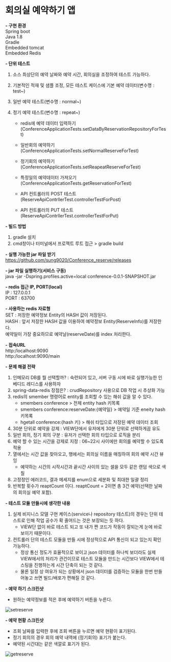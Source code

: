 # 회의실 예약하기 앱

**- 구현 환경**  
Spring boot  
Java 1.8  
Gradle  
Embedded tomcat  
Embedded Redis  


**- 단위 테스트**  

1) 소스 최상단의 예약 날짜와 예약 시간, 회의실을 조정하여 테스트 가능하다.  
2) 기본적인 적재 및 샘플 조정, 모든 테스트 케이스에 기본 예약 데이터(변수명 : test~)  
3) 일반 예약 테스트(변수명 : normal~)  
4) 정기 예약 테스트(변수명 : repeat~) 

   - redis에 예약 데이터 입력하기(ConferenceApplicationTests.setDataByReservationRepositoryForTest)  
   - 일반회의 예약하기(ConferenceApplicationTests.setNormalReserveForTest)  
   - 정기회의 예약하기(ConferenceApplicationTests.setReapeatReserveForTest)    
   - 특정일의 예약데이터 가져오기(ConferenceApplicationTests.getReservationForTest)  

   - API 컨트롤러의 POST 테스트(ReserveApiContrllerTest.controllerTestForPost)
   - API 컨트롤러의 PUT 테스트(ReserveApiContrllerTest.controllerTestForPut)
 

**- 빌드 방법**  
1. gradle 설치
2. cmd창이나 터미널에서 프로젝트 루트 접근 > gradle build  


**- 실행 가능한 jar 파일 받기**  
https://github.com/sung9020/Conference_reserve/releases  


**- jar 파일 실행하기(서비스 구동)**  
java -jar -Dspring.profiles.active=local conference-0.0.1-SNAPSHOT.jar  


**- redis 접근 IP, PORT(local)**  
IP : 127.0.0.1  
PORT : 63700  


**- 사용하는 redis 자료형**  
SET : 저장한 예약정보 Entity의 HASH 값이 저장된다.  
HASH : 앞서 저장한 HASH 값을 이용하여 예약정보 Entity(ReserveInfo)를 저장한다.  
예약일이 가장 중요하므로 예약날(reserveDate)를 index 처리한다.  


**- 접속URL**  
http:/localhost:9090  
http:/localhost:9090/main  


**- 문제 해결 전략**  
1. 인메모리 DB를 뭘 선택할까? : 숙련되어 있고, 서버 구동 시에 바로 실행가능한 인베디드 레디스를 사용하자
2. spring-data-redis 장점은? : crudRepository 사용으로 DB 작업 시 추상화 가능  
3. redis의 smember 명령어로 entity를 조회할 수 있는 해쉬 값을 알 수 있다.  
   - smembers conference > 전체 entity hash 키목록  
   - smembers conference:reserveDate:{예약일} > 예약일 기준 eneity hash 키목록  
   - hgetall conference:{hash 키} > 해쉬 타입으로 저장된 예약 데이터 조회  
3. 30분 단위로 예약을 강제 : VIEW단에서 유저에게 30분 단위로 선택하게끔 유도  
4. 일반 회의, 정기 회의 구분 : 유저가 선택한 회의 타입으로 로직을 분리  
5. 예약 할 수 있는 시간을 강제로 지정 : 06~22시 사이에만 회의를 예약할 수 있도록 적용  
6. 열에서는 시간 값을 찾아오고, 행에서는 회의실 이름을 매칭하여 회의 예약 시간 뷰잉
   - 예약하는 시간의 시작시간과 끝시간 사이의 있는 셀을 모두 같은 랜덤 색으로 색칠
7. 고정정인 에러코드, 결과 메세지를 enum으로 세분화 및 최대한 일괄 정리  
8. 반복할 횟수가 reaptCount 이다. reaptCount = 2이면 총 3건 예약(선택한 날짜의 회의실 예약 포함).  


**- 테스트 모듈 만들시에 생각한 내용**  
1. 실제 비지니스 모델 구현 케이스(service나 repository 테스트)의 경우는 단위 테스트로 인해 작업 공수가 확 줄어드는 것은 보장되는 듯 하다.  
    - VIEW단 없이 바로 테스트 되고 또 내가 짠 코드가 작동이 잘되는게 눈에 바로 보이기 때문이다.  
2. 컨트롤러 단의 테스트 모듈을 만들 시에 정상적으로 API 통신이 되고 있는지 확인 가능하다.  
    - 정상 통신 정도가 효율적으로 보이고 json 데이터를 하나씩 보더라도 실제 VIEW에서의 처리가 관건이므로 테스트 모듈을 만드는 시간보다 VIEW에서 테스팅을 진행하는게 시간 단축이 되는 것 같다.  
    - 물론 일정 상 여유가 되는 상황에서 json 데이터를 검증하는 모듈을 한번 만들어놓고 쓰면 빌드/배포가 편해질 것 같다.  


**- 예약 하기 스크린샷**  
- 원하는 예약정보를 적은 후에 예약하기 버튼을 누른다. 

![setreserve](https://user-images.githubusercontent.com/38482334/53679666-cd9f8500-3d12-11e9-9287-731a642a2ae0.JPG)  


**- 예약 현황 스크린샷**  
- 조회 날짜를 입력한 후에 조회 버튼을 누르면 예약 현황이 표기된다. 
- 정기 회의의 경우 회의 예약 내역에 (정기회의) 표기가 붙는다.  
- 예약된 시간대는 같은 색깔로 표기가 된다. 

![getreserve](https://user-images.githubusercontent.com/38482334/53679665-cd9f8500-3d12-11e9-93eb-8cefc15406a2.JPG)  


